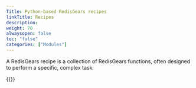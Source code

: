 ```yaml
---
Title: Python-based RedisGears recipes
linkTitle: Recipes 
description:
weight: 70
alwaysopen: false
toc: "false"
categories: ["Modules"]
---
```


A RedisGears recipe is a collection of RedisGears functions, often designed to perform a specific, complex task.

{{<table-children columnNames="Recipe,Description" columnSources="LinkTitle,Description" enableLinks="LinkTitle">}}